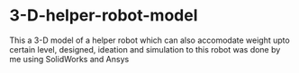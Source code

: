 # 3-D-helper-robot-model
This a 3-D model of a helper robot which can also accomodate weight upto certain level, designed, ideation and simulation to this robot was done by me using SolidWorks and Ansys
